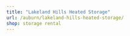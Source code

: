 ```yaml
---
title: "Lakeland Hills Heated Storage"
url: /auburn/lakeland-hills-heated-storage/
shop: storage rental
---
```

